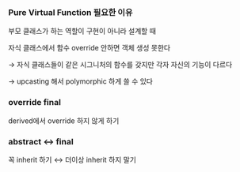### Pure Virtual Function 필요한 이유

부모 클래스가 하는 역할이 구현이 아니라 설계할 때

자식 클래스에서 함수 override 안하면 객체 생성 못한다 

→ 자식 클래스들이 같은 시그니처의 함수를 갖지만 각자 자신의 기능이 다르다 

→ upcasting 해서 polymorphic 하게 쓸 수 있다 

### override final

derived에서 override 하지 않게 하기

### abstract ↔ final

꼭 inherit 하기 ↔ 더이상 inherit 하지 말기
